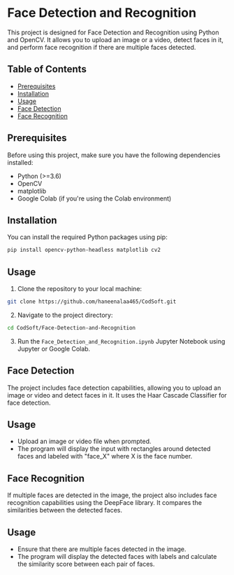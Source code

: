 # Face Detection and Recognition

This project is designed for Face Detection and Recognition using Python and OpenCV. It allows you to upload an image or a video, detect faces in it, and perform face recognition if there are multiple faces detected.

## Table of Contents

- [Prerequisites](#prerequisites)
- [Installation](#installation)
- [Usage](#usage)
- [Face Detection](#face-detection)
- [Face Recognition](#face-recognition)

## Prerequisites

Before using this project, make sure you have the following dependencies installed:

- Python (>=3.6)
- OpenCV
- matplotlib
- Google Colab (if you're using the Colab environment)

## Installation

You can install the required Python packages using pip:

```bash
pip install opencv-python-headless matplotlib cv2
```
## Usage

1. Clone the repository to your local machine:

```bash
git clone https://github.com/haneenalaa465/CodSoft.git
```
2. Navigate to the project directory:

```bash
cd CodSoft/Face-Detection-and-Recognition
```
3. Run the `Face_Detection_and_Recognition.ipynb` Jupyter Notebook using Jupyter or Google Colab.

## Face Detection
The project includes face detection capabilities, allowing you to upload an image or video and detect faces in it. It uses the Haar Cascade Classifier for face detection.

## Usage
- Upload an image or video file when prompted.
- The program will display the input with rectangles around detected faces and labeled with "face_X" where X is the face number.

## Face Recognition
If multiple faces are detected in the image, the project also includes face recognition capabilities using the DeepFace library. It compares the similarities between the detected faces.

## Usage
- Ensure that there are multiple faces detected in the image.
- The program will display the detected faces with labels and calculate the similarity score between each pair of faces.

